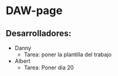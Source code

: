 # DAW-page
## Desarrolladores:
- Danny
    - Tarea: poner la plantilla del trabajo
- Albert
    - Tarea: Poner dia 20

